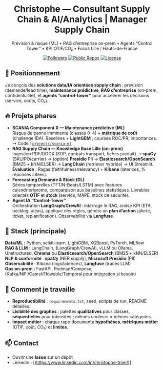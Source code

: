 <h1 align="center">Christophe — Consultant Supply Chain & AI/Analytics | Manager Supply Chain</h1>
<p align="center">
Prévision & risque (ML) • RAG d’entreprise on-prem • Agents “Control Tower” • KPI OTIF/CO₂ • Focus Lille / Hauts-de-France
</p>

<p align="center">
  <!-- Badges simples via shields.io -->
  <a href="https://github.com/christophe-4"><img alt="Followers" src="https://img.shields.io/github/followers/christophe-4?style=flat"></a>
  <a href="https://github.com/christophe-4?tab=repositories"><img alt="Public Repos" src="https://img.shields.io/badge/repos-public-blue"></a>
  <a href="#"><img alt="License" src="https://img.shields.io/badge/license-MIT-green"></a>
</p>

## 🧭 Positionnement
Je conçois des **solutions data/IA orientées supply chain** : prévision (demande/lead time), **maintenance prédictive**, **RAG d’entreprise** (on-prem, confidentialité), et **agents “control-tower”** pour accélérer les décisions (service, coûts, CO₂).

## 🔥 Projets phares
- **SCANIA Component X — Maintenance prédictive (ML)**  
  Risque de panne imminente (classes 0–4) + **métrique de coût** (challenge IDA). Baselines + **LightGBM** ; courbes ROC/PR, importances.  
  ↳ Code : [`projects/scania-ml`](./projects/scania-ml)
- **RAG Supply Chain — Knowledge Base Lille (on-prem)**  
  Ingestion PDF/DOCX (SOP, contrats transport, fiches produit) → **spaCy** (SKU/PO/carrier) → (option) **Presidio** PII → **Elasticsearch/OpenSearch** (BM25 + kNN/ELSER) → **LangChain** (retriever hybride) → UI Streamlit. **Évaluation** : Ragas (faithfulness/relevancy) + **Kibana** (latences, % réponses citées).
- **Forecasting Demande & Stock (DL)**  
  Séries temporelles (TFT/N-Beats/LSTM) avec features calendrier/promo, comparaison aux baselines statistiques. Livrables orientés **OTIF** et **stock** (service, MAPE, stock de sécurité).
- **Agent IA “Control-Tower”**  
  Orchestration **LangGraph/CrewAI** : interroge le RAG, croise KPI (ETA, backlog, aléas), applique des règles, génère un **plan d’action** (alerte, ticket, replanification). Observabilité via **Langfuse**.

## 🧰 Stack (principale)
**Data/ML** : Python, scikit-learn, LightGBM, XGBoost, PyTorch, MLflow  
**RAG & LLM** : LangChain, (LangGraph/CrewAI), vLLM ou Ollama, Unstructured, **Chroma** ou **Elasticsearch/OpenSearch** (BM25 + kNN/ELSER)  
**NLP & conformité** : **spaCy** (NER supply), **Microsoft Presidio** (PII)  
**Observabilité** : Kibana (logs/latences), **Langfuse** (traces LLM)  
**Ops on-prem** : FastAPI, Podman/Compose, (Kafka/NiFi/Camel/Flowable/Temporal pour intégration si besoin)

## 📌 Comment je travaille
- **Reproductibilité** : `requirements.txt`, seed, scripts de run, README détaillés.  
- **Lisibilité des graphes** : palettes **qualitatives** pour classes, **séquentielles** pour intensités ; mêmes couleurs = mêmes catégories.  
- **Impact métier** : chaque repo documente **hypothèses**, **métriques métier** (OTIF, coût, CO₂) et **limites**.

## 📫 Contact
- Ouvrir une **Issue** sur un dépôt
- LinkedIn : [(https://www.linkedin.com/in/christophe-troel/)]
